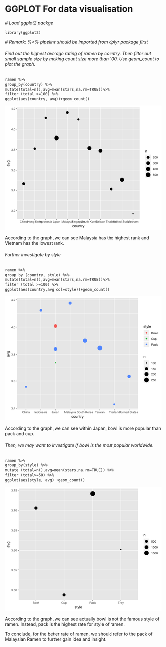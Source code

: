 # GGPLOT For data visualisation
*# Load ggplot2 packge*
```
library(ggplot2)
```

*# Remark: %>% pipeline should be imported from dplyr package first*

###### Find out the highest average rating of ramen by country. Then filter out small sample size by making count size more than 100. Use geom_count to plot the graph.
```
ramen %>%
group_by(country) %>%
mutate(total=n(),avg=mean(stars,na.rm=TRUE))%>%
filter (total >=100) %>%
ggplot(aes(country, avg))+geom_count()
```
![](https://github.com/alansiu1929/Ramen/blob/master/images/Rplot01.png)

According to the graph, we can see Malaysia has the highest rank and Vietnam has the lowest rank.
###### Further investigate by style
```
ramen %>%
group_by (country, style) %>%
mutate(total=n(),avg=mean(stars,na.rm=TRUE))%>%
filter (total >=100) %>%
ggplot(aes(country,avg,col=style))+geom_count()
```
![](https://github.com/alansiu1929/Ramen/blob/master/images/Rplot.png)

According to the graph, we can see within Japan, bowl is more popular than pack and cup. 
###### Then, we may want to investigate if bowl is the most popular worldwide.
```
ramen %>%
group_by(style) %>%
mutate (total=n(),avg=mean(stars,na.rm=TRUE)) %>%
filter (total>=50) %>%
ggplot(aes(style, avg))+geom_count()
```
![](https://github.com/alansiu1929/Ramen/blob/master/images/Rplot02.png)

According to the graph, we can see actually bowl is not the famous style of ramen. Instead, pack is the highest rate for style of ramen.

To conclude, for the better rate of ramen, we should refer to the pack of Malaysian Ramen to further gain idea and insight.

